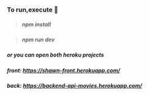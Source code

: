### To run,execute :rocket:

> ##### npm install

> ##### npm run dev

##### or you can open both heroku projects

##### front: https://shawn-front.herokuapp.com/

##### back: https://backend-api-movies.herokuapp.com/
